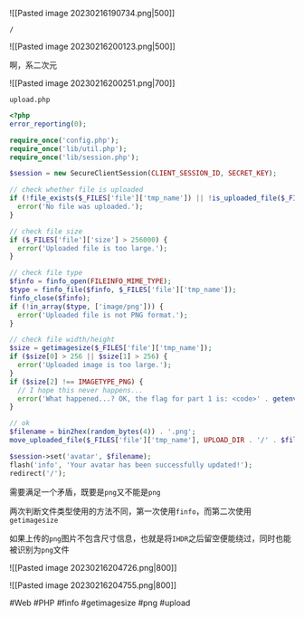 ![[Pasted image 20230216190734.png|500]]

```
/
```

![[Pasted image 20230216200123.png|500]]

啊，系二次元

![[Pasted image 20230216200251.png|700]]

```
upload.php
```

```php
<?php
error_reporting(0);

require_once('config.php');
require_once('lib/util.php');
require_once('lib/session.php');

$session = new SecureClientSession(CLIENT_SESSION_ID, SECRET_KEY);

// check whether file is uploaded
if (!file_exists($_FILES['file']['tmp_name']) || !is_uploaded_file($_FILES['file']['tmp_name'])) {
  error('No file was uploaded.');
}

// check file size
if ($_FILES['file']['size'] > 256000) {
  error('Uploaded file is too large.');
}

// check file type
$finfo = finfo_open(FILEINFO_MIME_TYPE);
$type = finfo_file($finfo, $_FILES['file']['tmp_name']);
finfo_close($finfo);
if (!in_array($type, ['image/png'])) {
  error('Uploaded file is not PNG format.');
}

// check file width/height
$size = getimagesize($_FILES['file']['tmp_name']);
if ($size[0] > 256 || $size[1] > 256) {
  error('Uploaded image is too large.');
}
if ($size[2] !== IMAGETYPE_PNG) {
  // I hope this never happens...
  error('What happened...? OK, the flag for part 1 is: <code>' . getenv('FLAG1') . '</code>');
}

// ok
$filename = bin2hex(random_bytes(4)) . '.png';
move_uploaded_file($_FILES['file']['tmp_name'], UPLOAD_DIR . '/' . $filename);

$session->set('avatar', $filename);
flash('info', 'Your avatar has been successfully updated!');
redirect('/');
```

需要满足一个矛盾，既要是`png`又不能是`png`

两次判断文件类型使用的方法不同，第一次使用`finfo`，而第二次使用`getimagesize`

如果上传的`png`图片不包含尺寸信息，也就是将`IHDR`之后留空便能绕过，同时也能被识别为`png`文件

![[Pasted image 20230216204726.png|800]]

![[Pasted image 20230216204755.png|800]]

#Web #PHP #finfo #getimagesize #png #upload